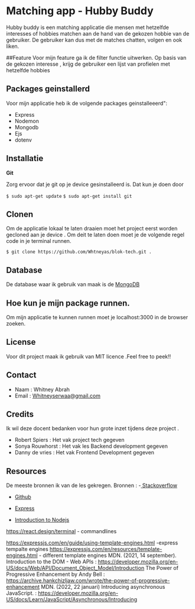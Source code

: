 

# Matching app - Hubby Buddy 
Hubby buddy is een matching applicatie die mensen met hetzelfde interesses of hobbies matchen aan de hand van de gekozen hobbie van de gebruiker. De gebruiker kan dus met de matches chatten, volgen en ook liken. 

##Feature 
Voor mijn feature ga ik de filter functie uitwerken. Op basis van de gekozen interesse , krijg de gebruiker een lijst van profielen met hetzelfde hobbies 

## Packages geinstallerd

Voor mijn applicatie heb ik de volgende packages geinstalleeerd":
* Express 
* Nodemon 
* Mongodb
* Ejs 
* dotenv

## Installatie 

**Git**

Zorg ervoor dat je git op je device gesinstalleerd is. Dat kun je doen door 

`$ sudo apt-get update`
`$ sudo apt-get install git`

## Clonen

Om de applicatie lokaal te laten draaien moet het project eerst worden gecloned aan je device . Om deit te laten doen 
moet je de volgende regel code in je terminal runnen.

`$ git clone https://github.com/Whtneyas/blok-tech.git .`

## Database 
De database waar ik gebruik van maak is de [MongoDB](https://www.bing.com/search?q=mongodb+website&cvid=a476e8de36b84ec09f21baa8e1cbd5c1&aqs=edge.1.69i57j0.8149j0j1&pglt=299&FORM=ANNTA1&PC=HCTS)

## Hoe kun je mijn package runnen. 
  Om mijn applicatie te kunnen runnen moet je localhost:3000 in de browser zoeken.

## License
Voor dit project maak ik gebruik van MIT licence .Feel free to peek!!

## Contact 
  - Naam : Whitney Abrah 
  - Email : Whitneyserwaa@gmail.com 


## Credits
 Ik wil deze docent bedanken voor hun grote inzet tijdens deze project .
 - Robert Spiers  : Het  vak project tech gegeven
 - Sonya Rouwhorst : Het vak les Backend development gegeven 
 - Danny de vries   : Het vak Frontend Development gegeven 
 

## Resources 
  De meeste bronnen ik van de les gekregen.
  Bronnen :
  -[ Stackoverflow ](https://stackoverflow.com/)
  
  - [ Github  ](https://github.com/) 
  
  - [ Express ](https://express.com/)
  
  - [ Introduction to Nodejs ](https://Nodejs.com/) 


  https://react.design/terminal - commandlines 
  
  https://expressjs.com/en/guide/using-template-engines.html -express tempalte engines 
  https://expressjs.com/en/resources/template-engines.html - different template engines 
  MDN. (2021, 14 september). Introduction to the DOM - Web APIs : https://developer.mozilla.org/en-US/docs/Web/API/Document_Object_Model/Introduction
  The Power of Progressive Enhancement by Andy Bell :  https://archive.hankchizljaw.com/wrote/the-power-of-progressive-enhancement
  MDN. (2022, 22 januari) Introducing asynchronous JavaScript. : https://developer.mozilla.org/en-US/docs/Learn/JavaScript/Asynchronous/Introducing
  
  
  
 

 
  
  







    



















